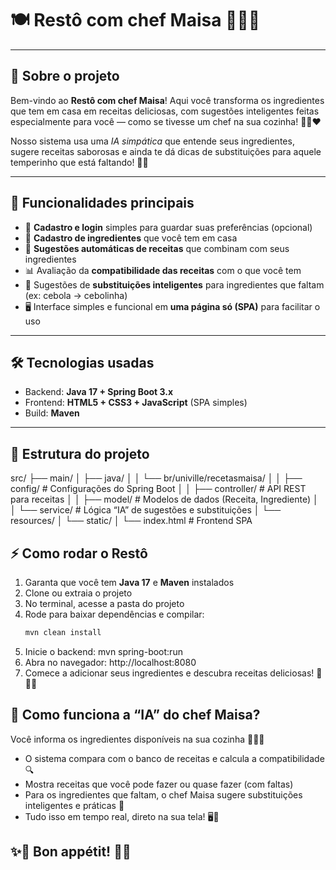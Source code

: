 # 🍽️ Restô com chef Maisa 👩‍🍳✨

---

## 🍲 Sobre o projeto

Bem-vindo ao **Restô com chef Maisa**! Aqui você transforma os ingredientes que tem em casa em receitas deliciosas, com sugestões inteligentes feitas especialmente para você — como se tivesse um chef na sua cozinha! 🧑‍🍳❤️

Nosso sistema usa uma *IA simpática* que entende seus ingredientes, sugere receitas saborosas e ainda te dá dicas de substituições para aquele temperinho que está faltando! 🌿🧄

---

## 🚀 Funcionalidades principais

- 👤 **Cadastro e login** simples para guardar suas preferências (opcional)  
- 🥕 **Cadastro de ingredientes** que você tem em casa  
- 🍛 **Sugestões automáticas de receitas** que combinam com seus ingredientes  
- 📊 Avaliação da **compatibilidade das receitas** com o que você tem  
- 🔄 Sugestões de **substituições inteligentes** para ingredientes que faltam (ex: cebola → cebolinha)  
- 🖥️ Interface simples e funcional em **uma página só (SPA)** para facilitar o uso  

---

## 🛠️ Tecnologias usadas

- Backend: **Java 17 + Spring Boot 3.x**  
- Frontend: **HTML5 + CSS3 + JavaScript** (SPA simples)  
- Build: **Maven**

---

## 📂 Estrutura do projeto
src/
├── main/
│ ├── java/
│ │ └── br/univille/recetasmaisa/
│ │ ├── config/ # Configurações do Spring Boot
│ │ ├── controller/ # API REST para receitas
│ │ ├── model/ # Modelos de dados (Receita, Ingrediente)
│ │ └── service/ # Lógica “IA” de sugestões e substituições
│ └── resources/
│ └── static/
│ └── index.html # Frontend SPA

## ⚡ Como rodar o Restô

1. Garanta que você tem **Java 17** e **Maven** instalados  
2. Clone ou extraia o projeto  
3. No terminal, acesse a pasta do projeto  
4. Rode para baixar dependências e compilar:  
   ```bash
   mvn clean install
5. Inicie o backend:
   mvn spring-boot:run
6. Abra no navegador: http://localhost:8080
7. Comece a adicionar seus ingredientes e descubra receitas deliciosas! 🍝🍲🍰

## 🤖 Como funciona a “IA” do chef Maisa?
Você informa os ingredientes disponíveis na sua cozinha 🍅🧀🥚

- O sistema compara com o banco de receitas e calcula a compatibilidade 🔍
- Mostra receitas que você pode fazer ou quase fazer (com faltas)
- Para os ingredientes que faltam, o chef Maisa sugere substituições inteligentes e práticas 🌿
- Tudo isso em tempo real, direto na sua tela! 🖥️💨

## ✨🥘 Bon appétit! 🥘✨
